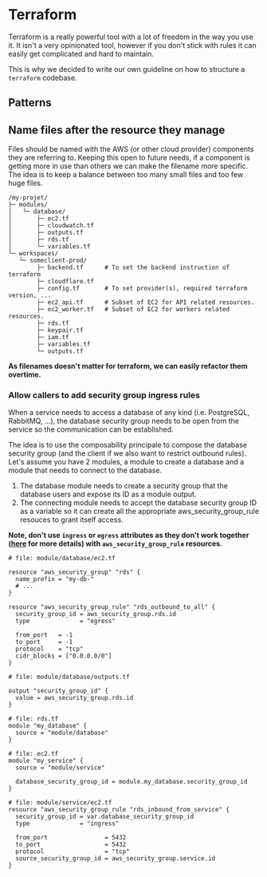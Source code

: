 # Terraform

Terraform is a really powerful tool with a lot of freedom in the way you use it.
It isn't a very opinionated tool, however if you don't stick with rules it can
easily get complicated and hard to maintain.

This is why we decided to write our own guideline on how to structure a
`terraform` codebase.

## Patterns

## Name files after the resource they manage

Files should be named with the AWS (or other cloud provider) components they are
referring to. Keeping this open to future needs, if a component is getting more
in use than others we can make the filename more specific.
The idea is to keep a balance between too many small files and too few huge
files.

```
/my-projet/
├─ modules/
│   └─ database/
│       ├─ ec2.tf
│       ├─ cloudwatch.tf
│       ├─ outputs.tf
│       ├─ rds.tf
│       └─ variables.tf
└─ workspaces/
   └─ someclient-prod/
        ├─ backend.tf      # To set the backend instruction of terraform
        ├─ cloudflare.tf
        ├─ config.tf       # To set provider(s), required terraform version, ...
        ├─ ec2_api.tf      # Subset of EC2 for API related resources.
        ├─ ec2_worker.tf   # Subset of EC2 for workers related resources.
        ├─ rds.tf
        ├─ keypair.tf
        ├─ iam.tf
        ├─ variables.tf
        └─ outputs.tf
```

__As filenames doesn't matter for terraform, we can easily refactor them
overtime.__

### Allow callers to add security group ingress rules

When a service needs to access a database of any kind (i.e. PostgreSQL, RabbitMQ,
...), the database security group needs to be open from the service so the
communication can be established.

The idea is to use the composability principale to compose the database security
group (and the client if we also want to restrict outbound rules).
Let's assume you have 2 modules, a module to create a database and a module that
needs to connect to the database.

1. The database module needs to create a security group that the database users
and expose its ID as a module output.
2. The connecting module needs to accept the database security group ID as a
variable so it can create all the appropriate aws_security_group_rule resouces
to grant itself access.

__Note, don't use `ingress` or `egress` attributes as they don't work together
([here](https://www.terraform.io/docs/providers/aws/r/security_group_rule.html)
for more details) with `aws_security_group_rule` resources.__

```hcl
# file: module/database/ec2.tf

resource "aws_security_group" "rds" {
  name_prefix = "my-db-"
  # ...
}

resource "aws_security_group_rule" "rds_outbound_to_all" {
  security_group_id = aws_security_group.rds.id
  type              = "egress"

  from_port   = -1
  to_port     = -1
  protocol    = "tcp"
  cidr_blocks = ["0.0.0.0/0"]
}
```

```hcl
# file: module/database/outputs.tf

output "security_group_id" {
  value = aws_security_group.rds.id
}
```

```hcl
# file: rds.tf
module "my_database" {
  source = "module/database"
}
```

```hcl
# file: ec2.tf
module "my_service" {
  source = "module/service"

  database_security_group_id = module.my_database.security_group_id
}
```

```hcl
# file: module/service/ec2.tf
resource "aws_security_group_rule "rds_inbound_from_service" {
  security_group_id = var.database_security_group_id
  type              = "ingress"

  from_port                = 5432
  to_port                  = 5432
  protocol                 = "tcp"
  source_security_group_id = aws_security_group.service.id
}
```
